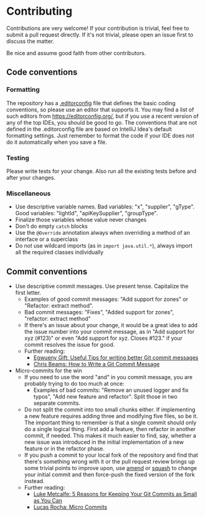 # Contributing

Contributions are very welcome! If your contribution is trivial, feel free to submit a pull request directly.
If it's not trivial, please open an issue first to discuss the matter. 

Be nice and assume good faith from other contributors.

## Code conventions

### Formatting

The repository has a [.editorconfig](.editorconfig) file that defines the basic coding conventions, 
so please use an editor that supports it. You may find a list of such editors from https://editorconfig.org/,
but if you use a recent version of any of the top IDEs, you should be good to go. The conventions
that are not defined in the .editorconfig file are based on IntelliJ Idea's default formatting settings.
Just remember to format the code if your IDE does not do it automatically when you save a file.

### Testing

Please write tests for your change. Also run all the existing tests before and after your changes.

### Miscellaneous

* Use descriptive variable names. Bad variables: "x", "supplier", "gType". Good variables: "lightId", 
"apiKeySupplier", "groupType".
* Finalize those variables whose value never changes
* Don't do empty `catch` blocks
* Use the `@Override` annotation always when overriding a method of an interface or a superclass
* Do not use wildcard imports (as in `import java.util.*`), always import all the required classes individually

## Commit conventions

* Use descriptive commit messages. Use present tense. Capitalize the first letter. 
  * Examples of good commit messages: "Add support for zones" or "Refactor: extract method". 
  * Bad commit messages: "Fixes", "Added support for zones", "refactor: extract method"
  * If there's an issue about your change, it would be a great idea to add the issue number into your commit message,
  as in "Add support for xyz (#123)" or even "Add support for xyz. Closes #123." if your commit resolves the issue for good.
  * Further reading:
    * [Egwueny Gift: Useful Tips for writing better Git commit messages](https://code.likeagirl.io/useful-tips-for-writing-better-git-commit-messages-808770609503)
    * [Chris Beams: How to Write a Git Commit Message](https://chris.beams.io/posts/git-commit/)
* Micro-commits for the win
  * If you need to use the word "and" in you commit message, you are probably trying to do too much at once:
    * Examples of bad commits: "Remove an unused logger and fix typos", "Add new feature and refactor".
    Split those in two separate commits.
  * Do not split the commit into too small chunks either. If implementing a new feature requires adding
  three and modifying five files, so be it. The important thing to remember is that a single commit should
  only do a single logical thing. First add a feature, then refactor in another commit, if needed.
  This makes it much easier to find, say, whether a new issue was introduced in the initial implementation
  of a new feature or in the refactor phase.
  * If you push a commit to your local fork of the repository and find that there's something wrong with it
  or the pull request review brings up some trivial points to improve upon,
  use [amend](https://git-scm.com/docs/git-commit#Documentation/git-commit.txt---amend) or
  [squash](https://stackoverflow.com/questions/5189560/squash-my-last-x-commits-together-using-git)
  to change your initial commit and then force-push the fixed version of the fork instead.
  * Further reading: 
    * [Luke Metcalfe: 5 Reasons for Keeping Your Git Commits as Small as You Can](https://crealytics.com/blog/5-reasons-keeping-git-commits-small/)
    * [Lucas Rocha: Micro Commits](https://lucasr.org/2011/01/29/micro-commits/)

